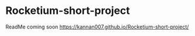# Rocketium-short-project
   ReadMe coming soon
   https://kannan007.github.io/Rocketium-short-project/
